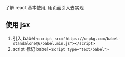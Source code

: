 了解 react 基本使用, 用页面引入去实现

## 使用 jsx
1. 引入 babel
   `<script src="https://unpkg.com/babel-standalone@6/babel.min.js"></script>`
2. script 标记 babel
   `<script type="text/babel">`

